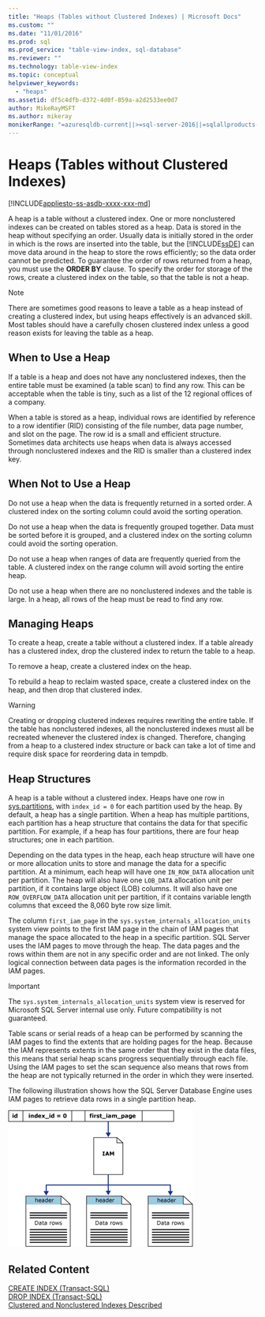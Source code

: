 ```yaml
---
title: "Heaps (Tables without Clustered Indexes) | Microsoft Docs"
ms.custom: ""
ms.date: "11/01/2016"
ms.prod: sql
ms.prod_service: "table-view-index, sql-database"
ms.reviewer: ""
ms.technology: table-view-index
ms.topic: conceptual
helpviewer_keywords: 
  - "heaps"
ms.assetid: df5c4dfb-d372-4d0f-859a-a2d2533ee0d7
author: MikeRayMSFT
ms.author: mikeray
monikerRange: "=azuresqldb-current||>=sql-server-2016||=sqlallproducts-allversions||>=sql-server-linux-2017||=azuresqldb-mi-current"
---
```

# Heaps (Tables without Clustered Indexes)
[!INCLUDE[appliesto-ss-asdb-xxxx-xxx-md](../../includes/appliesto-ss-asdb-xxxx-xxx-md.md)]

  A heap is a table without a clustered index. One or more nonclustered indexes can be created on tables stored as a heap. Data is stored in the heap without specifying an order. Usually data is initially stored in the order in which is the rows are inserted into the table, but the [!INCLUDE[ssDE](../../includes/ssde-md.md)] can move data around in the heap to store the rows efficiently; so the data order cannot be predicted. To guarantee the order of rows returned from a heap, you must use the **ORDER BY** clause. To specify the order for storage of the rows, create a clustered index on the table, so that the table is not a heap.  
  
> [!NOTE]  
>  There are sometimes good reasons to leave a table as a heap instead of creating a clustered index, but using heaps effectively is an advanced skill. Most tables should have a carefully chosen clustered index unless a good reason exists for leaving the table as a heap.  
  
## When to Use a Heap  
 If a table is a heap and does not have any nonclustered indexes, then the entire table must be examined (a table scan) to find any row. This can be acceptable when the table is tiny, such as a list of the 12 regional offices of a company.  
  
 When a table is stored as a heap, individual rows are identified by reference to a row identifier (RID) consisting of the file number, data page number, and slot on the page. The row id is a small and efficient structure. Sometimes data architects use heaps when data is always accessed through nonclustered indexes and the RID is smaller than a clustered index key.  
  
## When Not to Use a Heap  
 Do not use a heap when the data is frequently returned in a sorted order. A clustered index on the sorting column could avoid the sorting operation.  
  
 Do not use a heap when the data is frequently grouped together. Data must be sorted before it is grouped, and a clustered index on the sorting column could avoid the sorting operation.  
  
 Do not use a heap when ranges of data are frequently queried from the table.  A clustered index on the range column will avoid sorting the entire heap.  
  
 Do not use a heap when there are no nonclustered indexes and the table is large. In a heap, all rows of the heap must be read to find any row.  
  
## Managing Heaps  
 To create a heap, create a table without a clustered index. If a table already has a clustered index, drop the clustered index to return the table to a heap.  
  
 To remove a heap, create a clustered index on the heap.  
  
 To rebuild a heap to reclaim wasted space, create a clustered index on the heap, and then drop that clustered index.  
  
> [!WARNING]  
>  Creating or dropping clustered indexes requires rewriting the entire table. If the table has nonclustered indexes, all the nonclustered indexes must all be recreated whenever the clustered index is changed. Therefore, changing from a heap to a clustered index structure or back can take a lot of time and require disk space for reordering data in tempdb.  

## Heap Structures


A heap is a table without a clustered index. Heaps have one row in [sys.partitions](../../relational-databases/system-catalog-views/sys-partitions-transact-sql.md), with `index_id = 0` for each partition used by the heap. By default, a heap has a single partition. When a heap has multiple partitions, each partition has a heap structure that contains the data for that specific partition. For example, if a heap has four partitions, there are four heap structures; one in each partition.

Depending on the data types in the heap, each heap structure will have one or more allocation units to store and manage the data for a specific partition. At a minimum, each heap will have one `IN_ROW_DATA` allocation unit per partition. The heap will also have one `LOB_DATA` allocation unit per partition, if it contains large object (LOB) columns. It will also have one `ROW_OVERFLOW_DATA` allocation unit per partition, if it contains variable length columns that exceed the 8,060 byte row size limit.

The column `first_iam_page` in the `sys.system_internals_allocation_units` system view points to the first IAM page in the chain of IAM pages that manage the space allocated to the heap in a specific partition. SQL Server uses the IAM pages to move through the heap. The data pages and the rows within them are not in any specific order and are not linked. The only logical connection between data pages is the information recorded in the IAM pages.

> [!IMPORTANT]  
> The `sys.system_internals_allocation_units` system view is reserved for Microsoft SQL Server internal use only. Future compatibility is not guaranteed.
 
Table scans or serial reads of a heap can be performed by scanning the IAM pages to find the extents that are holding pages for the heap. Because the IAM represents extents in the same order that they exist in the data files, this means that serial heap scans progress sequentially through each file. Using the IAM pages to set the scan sequence also means that rows from the heap are not typically returned in the order in which they were inserted.

The following illustration shows how the SQL Server Database Engine uses IAM pages to retrieve data rows in a single partition heap. 

![iam_heap](../../relational-databases/indexes/media/iam-heap.gif)

  
## Related Content  
[CREATE INDEX &#40;Transact-SQL&#41;](../../t-sql/statements/create-index-transact-sql.md)     
[DROP INDEX &#40;Transact-SQL&#41;](../../t-sql/statements/drop-index-transact-sql.md)     
[Clustered and Nonclustered Indexes Described](../../relational-databases/indexes/clustered-and-nonclustered-indexes-described.md)     
  
  
